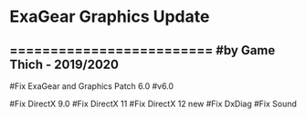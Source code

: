 # ExaGear Graphics Update 
=========================
#by Game Thich - 2019/2020
-------------------------

#Fix ExaGear and Graphics Patch 6.0
#v6.0

#Fix DirectX 9.0
#Fix DirectX 11
#Fix DirectX 12 new
#Fix DxDiag
#Fix Sound
